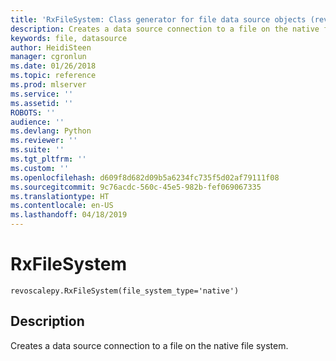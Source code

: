 ```yaml
---
title: 'RxFileSystem: Class generator for file data source objects (revoscalepy)'
description: Creates a data source connection to a file on the native file system.
keywords: file, datasource
author: HeidiSteen
manager: cgronlun
ms.date: 01/26/2018
ms.topic: reference
ms.prod: mlserver
ms.service: ''
ms.assetid: ''
ROBOTS: ''
audience: ''
ms.devlang: Python
ms.reviewer: ''
ms.suite: ''
ms.tgt_pltfrm: ''
ms.custom: ''
ms.openlocfilehash: d609f8d682d09b5a6234fc735f5d02af79111f08
ms.sourcegitcommit: 9c76acdc-560c-45e5-982b-fef069067335
ms.translationtype: HT
ms.contentlocale: en-US
ms.lasthandoff: 04/18/2019
---
```

# <a name="rxfilesystem"></a>RxFileSystem


 



```
revoscalepy.RxFileSystem(file_system_type='native')
```





## <a name="description"></a>Description

Creates a data source connection to a file on the native file system.
